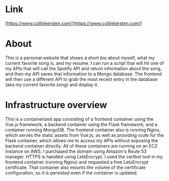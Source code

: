 # Link
[https://www.collinkersten.com/](https://www.collinkersten.com/)
# About
This is a personal website that shows a short bio about myself, what my current favorite song is, and my resume. I can run a script that will hit one of my APIs that will call the Spotify API and return information about the song, and then my API saves that information to a Mongo database. The frontend will then use a different API to grab the most recent entry in the database (aka my current favorite song) and display it.
# Infrastructure overview
This is a containerized app consisting of a frontend container using the Vue.js framework, a backend container using the Flask framework, and a container running MongoDB. The frontend container also is running Nginx, which serves the static assets from Vue.js, as well as providing route for the Flask container, which allows me to access my APIs without exposing the backend container directly. All of these containers are running on an EC2 instance on AWS. I purchased the domain using Amazon's Route 53 manager. HTTPS is handled using LetsEncrypt. I used the certbot tool in my frontend container (running Nginx) and requested a free LetsEncrypt certificate. That container also mounts the volume of the certificate configuration, so it is persisted even if the container is updated.
